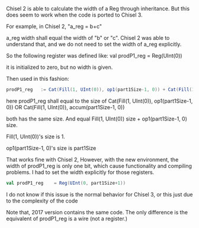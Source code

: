 
Chisel 2 is able to calculate the width of a Reg through inheritance.  But this does seem to work when the code is ported to Chisel 3.

For example, in Chisel 2, "a_reg = b+c"

a_reg width shall equal the width of "b" or "c". Chisel 2 was able to understand that, and we do not need to set the width of a_reg explicitly.

So the following register was defined like:
val prodP1_reg    = Reg(UInt(0))

it is initialized to zero, but no width is given.

Then used in this fashion:
```scala
prodP1_reg   := Cat(Fill(1, UInt(0)), op1(part1Size-1, 0)) + Cat(Fill(1, UInt(0)), accum(part1Size-1, 0))
```
here prodP1_reg   shall equal to the size of Cat(Fill(1, UInt(0)), op1(part1Size-1, 0))                   OR      Cat(Fill(1, UInt(0)), accum(part1Size-1, 0))


both has the same size. And equal    Fill(1, UInt(0)) size          +          op1(part1Size-1, 0) size.

Fill(1, UInt(0))'s size is 1.

op1(part1Size-1, 0)'s size is part1Size

That works fine with Chisel 2,  However, with the new environment, the width of prodP1_reg is only one bit, which cause functionality and compiling problems.  I had to set the width explicitly for those registers.

```scala
val prodP1_reg    = Reg(UInt(0, part1Size+1))
```

I do not know if this issue is the normal behavior for Chisel 3, or this just due to the complexity of the code

Note that, 2017 version contains the same code. The only difference is the equivalent of prodP1_reg is a wire (not a register.)